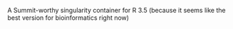 A Summit-worthy singularity container for R 3.5 (because it seems like the best version for bioinformatics right now)
